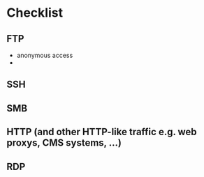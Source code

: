 # Checklist
## FTP
* anonymous access
* 
## SSH
## SMB
## HTTP (and other HTTP-like traffic e.g. web proxys, CMS systems, ...)
## RDP
